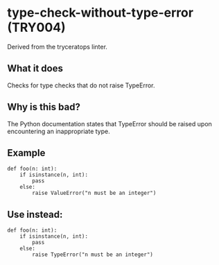 # type-check-without-type-error (TRY004)
Derived from the tryceratops linter.
## What it does
Checks for type checks that do not raise TypeError.
## Why is this bad?
The Python documentation states that TypeError should be raised upon
encountering an inappropriate type.
## Example
```
def foo(n: int):
    if isinstance(n, int):
        pass
    else:
        raise ValueError("n must be an integer")
```
## Use instead:
```
def foo(n: int):
    if isinstance(n, int):
        pass
    else:
        raise TypeError("n must be an integer")
```